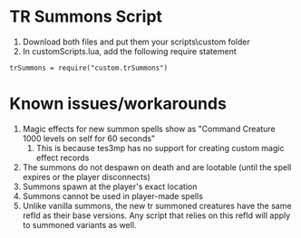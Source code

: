 # TR Summons Script
1. Download both files and put them your scripts\custom folder
2. In customScripts.lua, add the following require statement
```
trSummons = require("custom.trSummons")
```

# Known issues/workarounds
1. Magic effects for new summon spells show as "Command Creature 1000 levels on self for 60 seconds"
    1. This is because tes3mp has no support for creating custom magic effect records
2. The summons do not despawn on death and are lootable (until the spell expires or the player disconnects)
3. Summons spawn at the player's exact location
4. Summons cannot be used in player-made spells
5. Unlike vanilla summons, the new tr summoned creatures have the same refId as their base versions. Any script that relies on this refId will apply to summoned variants as well.